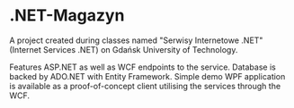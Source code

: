 # .NET-Magazyn
A project created during classes named "Serwisy Internetowe .NET" (Internet Services .NET) on Gdańsk University of Technology.

Features ASP.NET as well as WCF endpoints to the service. Database is backed by ADO.NET with Entity Framework.
Simple demo WPF application is available as a proof-of-concept client utilising the services through the WCF.
